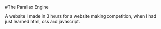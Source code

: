 #The Parallax Engine

A website I made in 3 hours for a website making competition, when I had just learned html, css and javascript.

